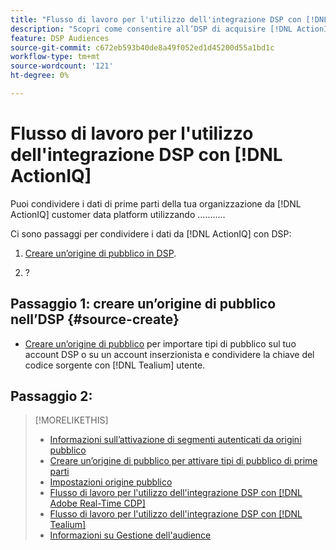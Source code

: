 ```yaml
---
title: "Flusso di lavoro per l'utilizzo dell'integrazione DSP con [!DNL ActionIQ]"
description: "Scopri come consentire all’DSP di acquisire [!DNL ActionIQ] segmenti di prime parti."
feature: DSP Audiences
source-git-commit: c672eb593b40de8a49f052ed1d45200d55a1bd1c
workflow-type: tm+mt
source-wordcount: '121'
ht-degree: 0%

---
```


# Flusso di lavoro per l&#39;utilizzo dell&#39;integrazione DSP con [!DNL ActionIQ]

Puoi condividere i dati di prime parti della tua organizzazione da [!DNL ActionIQ] customer data platform utilizzando ........... <!-- fill in -->

Ci sono <!-- NN --> passaggi per condividere i dati da [!DNL ActionIQ] con DSP:

1. [Creare un’origine di pubblico in DSP](#source-create).

1. ?

## Passaggio 1: creare un’origine di pubblico nell’DSP {#source-create}

* [Creare un’origine di pubblico](source-create.md) per importare tipi di pubblico sul tuo account DSP o su un account inserzionista e condividere la chiave del codice sorgente con [!DNL Tealium] utente.

## Passaggio 2:

>[!MORELIKETHIS]
>
>* [Informazioni sull’attivazione di segmenti autenticati da origini pubblico](/help/dsp/audiences/sources/source-about.md)
>* [Creare un’origine di pubblico per attivare tipi di pubblico di prime parti](source-create.md)
>* [Impostazioni origine pubblico](source-settings.md)
>* [Flusso di lavoro per l&#39;utilizzo dell&#39;integrazione DSP con [!DNL Adobe Real-Time CDP]](/help/dsp/audiences/sources/source-adobe-rtcdp.md)
>* [Flusso di lavoro per l&#39;utilizzo dell&#39;integrazione DSP con [!DNL Tealium]](/help/dsp/audiences/sources/source-tealium.md)
>* [Informazioni su Gestione dell&#39;audience](/help/dsp/audiences/audience-about.md)
